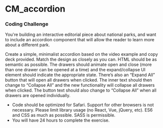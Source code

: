 # CM_accordion
### Coding Challenge
You're building an interactive editorial piece about national parks, and want to include an accordion component that will allow the reader to learn more about a different park.

Create a simple, minimalist accordion based on the video example and copy deck provided. Match the design as closely as you can. HTML should be as semantic as possible. The drawers should animate open and close (more than one drawer can be opened at a time) and the expand/collapse UI element should indicate the appropriate state. There’s also an “Expand All” button that will open all drawers when clicked. The inner text should then change to “Collapse All” and the new functionality will collapse all drawers when clicked. The button text should also change to “Collapse All” when all drawers are opened individually.

* Code should be optimized for Safari. Support for other browsers is not necessary.
Please limit library usage (no React, Vue, jQuery, etc). ES6 and CSS as much as possible. SASS is permissible.
* You will have 24 hours to complete the exercise.
